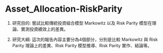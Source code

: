 # Asset_Allocation-RiskParity

1. 研究目的: 嘗試比較傳統投資組合模型 Markowitz 以及 Risk Parity 模型在理論、實測投資績效上的差異。

2. 研究大綱: 這次的報告內容主要分為4個部分，分別是比較 Markowitz 與 Risk Parity 理論上的差異、Risk Parity 模型推導、Risk Parity 實作、結論等。
